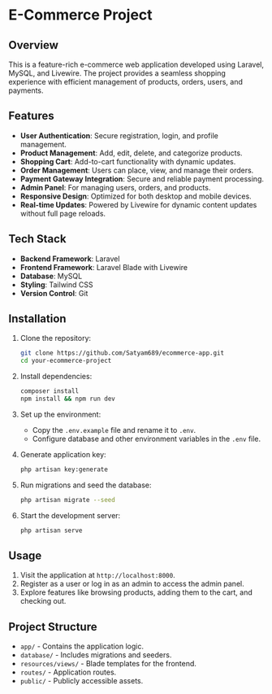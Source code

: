 # E-Commerce Project

## Overview
This is a feature-rich e-commerce web application developed using Laravel, MySQL, and Livewire. The project provides a seamless shopping experience with efficient management of products, orders, users, and payments.

## Features
- **User Authentication**: Secure registration, login, and profile management.
- **Product Management**: Add, edit, delete, and categorize products.
- **Shopping Cart**: Add-to-cart functionality with dynamic updates.
- **Order Management**: Users can place, view, and manage their orders.
- **Payment Gateway Integration**: Secure and reliable payment processing.
- **Admin Panel**: For managing users, orders, and products.
- **Responsive Design**: Optimized for both desktop and mobile devices.
- **Real-time Updates**: Powered by Livewire for dynamic content updates without full page reloads.

## Tech Stack
- **Backend Framework**: Laravel  
- **Frontend Framework**: Laravel Blade with Livewire  
- **Database**: MySQL  
- **Styling**: Tailwind CSS 
- **Version Control**: Git

## Installation
1. Clone the repository:
   ```bash
   git clone https://github.com/Satyam689/ecommerce-app.git
   cd your-ecommerce-project
   ```

2. Install dependencies:
   ```bash
   composer install
   npm install && npm run dev
   ```

3. Set up the environment:
   - Copy the `.env.example` file and rename it to `.env`.
   - Configure database and other environment variables in the `.env` file.

4. Generate application key:
   ```bash
   php artisan key:generate
   ```

5. Run migrations and seed the database:
   ```bash
   php artisan migrate --seed
   ```

6. Start the development server:
   ```bash
   php artisan serve
   ```

## Usage
1. Visit the application at `http://localhost:8000`.
2. Register as a user or log in as an admin to access the admin panel.
3. Explore features like browsing products, adding them to the cart, and checking out.

## Project Structure
- `app/` - Contains the application logic.
- `database/` - Includes migrations and seeders.
- `resources/views/` - Blade templates for the frontend.
- `routes/` - Application routes.
- `public/` - Publicly accessible assets.




